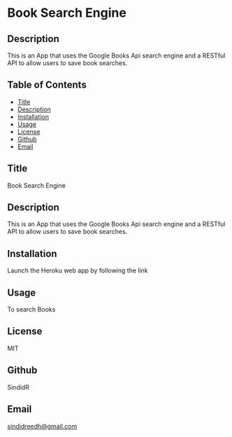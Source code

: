 #
<h1>Book Search Engine</h1>

## Description
This is an App that uses the Google Books Api search engine and a RESTful API to allow users to save book searches.

## Table of Contents
- [Title](#title)
- [Description](#description)
- [Installation](#installation)
- [Usage](#usage)
- [License](#license)
- [Github](#github)
- [Email](#email)

## Title
Book Search Engine

## Description
This is an App that uses the Google Books Api search engine and a RESTful API to allow users to save book searches.

## Installation
Launch the Heroku web app by following the link

## Usage
To search Books 

## License
MIT

## Github
SindidR

## Email
sindidreedh@gmail.com
